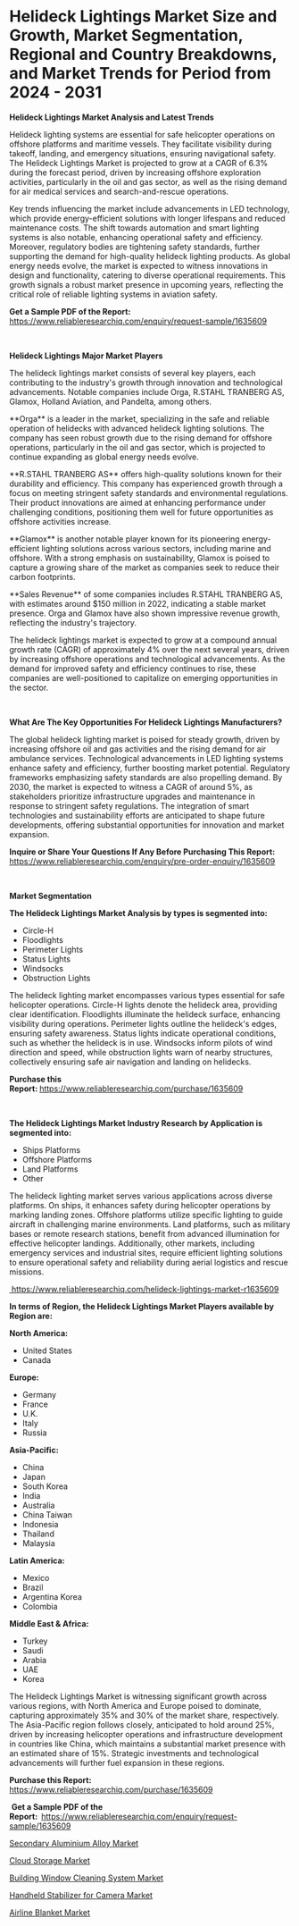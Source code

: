 <p><h1>Helideck Lightings Market Size and Growth, Market Segmentation, Regional and Country Breakdowns, and Market Trends for Period from 2024 -  2031</h1></p><p><strong>Helideck Lightings Market Analysis and Latest Trends</strong></p>
<p><p>Helideck lighting systems are essential for safe helicopter operations on offshore platforms and maritime vessels. They facilitate visibility during takeoff, landing, and emergency situations, ensuring navigational safety. The Helideck Lightings Market is projected to grow at a CAGR of 6.3% during the forecast period, driven by increasing offshore exploration activities, particularly in the oil and gas sector, as well as the rising demand for air medical services and search-and-rescue operations.</p><p>Key trends influencing the market include advancements in LED technology, which provide energy-efficient solutions with longer lifespans and reduced maintenance costs. The shift towards automation and smart lighting systems is also notable, enhancing operational safety and efficiency. Moreover, regulatory bodies are tightening safety standards, further supporting the demand for high-quality helideck lighting products. As global energy needs evolve, the market is expected to witness innovations in design and functionality, catering to diverse operational requirements. This growth signals a robust market presence in upcoming years, reflecting the critical role of reliable lighting systems in aviation safety.</p></p>
<p><strong>Get a Sample PDF of the Report:&nbsp;</strong> <a href="https://www.reliableresearchiq.com/enquiry/request-sample/1635609">https://www.reliableresearchiq.com/enquiry/request-sample/1635609</a></p>
<p>&nbsp;</p>
<p><strong>Helideck Lightings Major Market Players</strong></p>
<p><p>The helideck lightings market consists of several key players, each contributing to the industry's growth through innovation and technological advancements. Notable companies include Orga, R.STAHL TRANBERG AS, Glamox, Holland Aviation, and Pandelta, among others. </p><p>**Orga** is a leader in the market, specializing in the safe and reliable operation of helidecks with advanced helideck lighting solutions. The company has seen robust growth due to the rising demand for offshore operations, particularly in the oil and gas sector, which is projected to continue expanding as global energy needs evolve.</p><p>**R.STAHL TRANBERG AS** offers high-quality solutions known for their durability and efficiency. This company has experienced growth through a focus on meeting stringent safety standards and environmental regulations. Their product innovations are aimed at enhancing performance under challenging conditions, positioning them well for future opportunities as offshore activities increase.</p><p>**Glamox** is another notable player known for its pioneering energy-efficient lighting solutions across various sectors, including marine and offshore. With a strong emphasis on sustainability, Glamox is poised to capture a growing share of the market as companies seek to reduce their carbon footprints.</p><p>**Sales Revenue** of some companies includes R.STAHL TRANBERG AS, with estimates around $150 million in 2022, indicating a stable market presence. Orga and Glamox have also shown impressive revenue growth, reflecting the industry's trajectory.</p><p>The helideck lightings market is expected to grow at a compound annual growth rate (CAGR) of approximately 4% over the next several years, driven by increasing offshore operations and technological advancements. As the demand for improved safety and efficiency continues to rise, these companies are well-positioned to capitalize on emerging opportunities in the sector.</p></p>
<p>&nbsp;</p>
<p><strong>What Are The Key Opportunities For Helideck Lightings Manufacturers?</strong></p>
<p><p>The global helideck lighting market is poised for steady growth, driven by increasing offshore oil and gas activities and the rising demand for air ambulance services. Technological advancements in LED lighting systems enhance safety and efficiency, further boosting market potential. Regulatory frameworks emphasizing safety standards are also propelling demand. By 2030, the market is expected to witness a CAGR of around 5%, as stakeholders prioritize infrastructure upgrades and maintenance in response to stringent safety regulations. The integration of smart technologies and sustainability efforts are anticipated to shape future developments, offering substantial opportunities for innovation and market expansion.</p></p>
<p><strong>Inquire or Share Your Questions If Any Before Purchasing This Report:</strong> <a href="https://www.reliableresearchiq.com/enquiry/pre-order-enquiry/1635609">https://www.reliableresearchiq.com/enquiry/pre-order-enquiry/1635609</a></p>
<p>&nbsp;</p>
<p><strong>Market Segmentation</strong></p>
<p><strong>The Helideck Lightings Market Analysis by types is segmented into:</strong></p>
<p><ul><li>Circle-H</li><li>Floodlights</li><li>Perimeter Lights</li><li>Status Lights</li><li>Windsocks</li><li>Obstruction Lights</li></ul></p>
<p><p>The helideck lighting market encompasses various types essential for safe helicopter operations. Circle-H lights denote the helideck area, providing clear identification. Floodlights illuminate the helideck surface, enhancing visibility during operations. Perimeter lights outline the helideck's edges, ensuring safety awareness. Status lights indicate operational conditions, such as whether the helideck is in use. Windsocks inform pilots of wind direction and speed, while obstruction lights warn of nearby structures, collectively ensuring safe air navigation and landing on helidecks.</p></p>
<p><strong>Purchase this Report:&nbsp;</strong><a href="https://www.reliableresearchiq.com/purchase/1635609">https://www.reliableresearchiq.com/purchase/1635609</a></p>
<p>&nbsp;</p>
<p><strong>The Helideck Lightings Market Industry Research by Application is segmented into:</strong></p>
<p><ul><li>Ships Platforms</li><li>Offshore Platforms</li><li>Land Platforms</li><li>Other</li></ul></p>
<p><p>The helideck lighting market serves various applications across diverse platforms. On ships, it enhances safety during helicopter operations by marking landing zones. Offshore platforms utilize specific lighting to guide aircraft in challenging marine environments. Land platforms, such as military bases or remote research stations, benefit from advanced illumination for effective helicopter landings. Additionally, other markets, including emergency services and industrial sites, require efficient lighting solutions to ensure operational safety and reliability during aerial logistics and rescue missions.</p></p>
<p><a href="https://www.reliableresearchiq.com/helideck-lightings-market-r1635609">&nbsp;https://www.reliableresearchiq.com/helideck-lightings-market-r1635609</a></p>
<p><strong>In terms of Region, the Helideck Lightings Market Players available by Region are:</strong></p>
<p>
    <p> <strong> North America: </strong>
        <ul>
            <li>United States</li>
            <li>Canada</li>
        </ul>
        </p> 
    <p> <strong> Europe: </strong>
        <ul>
            <li>Germany</li>
            <li>France</li>
            <li>U.K.</li>
            <li>Italy</li>
            <li>Russia</li>
        </ul>
        </p> 
    <p> <strong> Asia-Pacific: </strong>
        <ul>
            <li>China</li>
            <li>Japan</li>
            <li>South Korea</li>
            <li>India</li>
            <li>Australia</li>
            <li>China Taiwan</li>
            <li>Indonesia</li>
            <li>Thailand</li>
            <li>Malaysia</li>
        </ul>
        </p> 
    <p> <strong> Latin America: </strong>
        <ul>
            <li>Mexico</li>
            <li>Brazil</li>
            <li>Argentina Korea</li>
            <li>Colombia</li>
        </ul>
        </p> 
    <p> <strong> Middle East & Africa: </strong>
        <ul>
            <li>Turkey</li>
            <li>Saudi</li>
            <li>Arabia</li>
            <li>UAE</li>
            <li>Korea</li>
        </ul>
    </p>
    </p>
<p><p>The Helideck Lightings Market is witnessing significant growth across various regions, with North America and Europe poised to dominate, capturing approximately 35% and 30% of the market share, respectively. The Asia-Pacific region follows closely, anticipated to hold around 25%, driven by increasing helicopter operations and infrastructure development in countries like China, which maintains a substantial market presence with an estimated share of 15%. Strategic investments and technological advancements will further fuel expansion in these regions.</p></p>
<p><strong>Purchase this Report: </strong><a href="https://www.reliableresearchiq.com/purchase/1635609">https://www.reliableresearchiq.com/purchase/1635609</a></p>
<p>&nbsp;<strong>Get a Sample PDF of the Report:&nbsp;&nbsp;</strong><a href="https://www.reliableresearchiq.com/enquiry/request-sample/1635609">https://www.reliableresearchiq.com/enquiry/request-sample/1635609</a></p>
<p><strong></strong></p>
<p><p><a href="https://medium.com/@sahltyb2/secondary-aluminium-alloy-market-research-report-exploring-market-size-and-revenue-analysis-for-c57c8f8c7a3b">Secondary Aluminium Alloy Market</a></p><p><a href="https://www.linkedin.com/pulse/cloud-storage-market-forecast-global-trends-analysis-from-gvfqe?trackingId=Jiy381T7Rye%2BwYahuuVp0Q%3D%3D">Cloud Storage Market</a></p><p><a href="https://medium.com/@sahltyb2/global-perspectives-on-building-window-cleaning-system-market-trends-challenges-and-forecast-6a7953c47441">Building Window Cleaning System Market</a></p><p><a href="https://issuu.com/reportprime-2/docs/handheld-stabilizer-for-camera-mark_9ffa3f356cc973">Handheld Stabilizer for Camera Market</a></p><p><a href="https://issuu.com/reportprime-2/docs/airline-blanket-market-size-2030.pp_8deea42d258562">Airline Blanket Market</a></p></p>